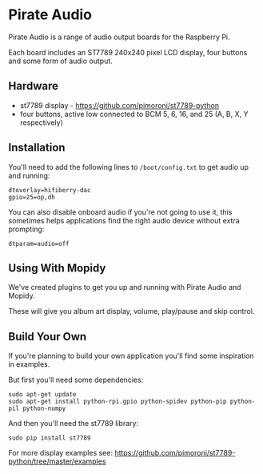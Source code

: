# Pirate Audio

Pirate Audio is a range of audio output boards for the Raspberry Pi.

Each board includes an ST7789 240x240 pixel LCD display, four buttons and some form of audio output.


## Hardware

* st7789 display - https://github.com/pimoroni/st7789-python
* four buttons, active low connected to BCM 5, 6, 16, and 25 (A, B, X, Y respectively)

## Installation

You'll need to add the following lines to `/boot/config.txt` to get audio up and running:

```
dtoverlay=hifiberry-dac
gpio=25=op,dh
```

You can also disable onboard audio if you're not going to use it, this sometimes helps applications find the right audio device without extra prompting:

```
dtparam=audio=off
```

## Using With Mopidy

We've created plugins to get you up and running with Pirate Audio and Mopidy.

These will give you album art display, volume, play/pause and skip control.

## Build Your Own

If you're planning to build your own application you'll find some inspiration in examples.

But first you'll need some dependencies:

```
sudo apt-get update
sudo apt-get install python-rpi.gpio python-spidev python-pip python-pil python-numpy
```

And then you'll need the st7789 library:

```
sudo pip install st7789
```

For more display examples see: https://github.com/pimoroni/st7789-python/tree/master/examples
